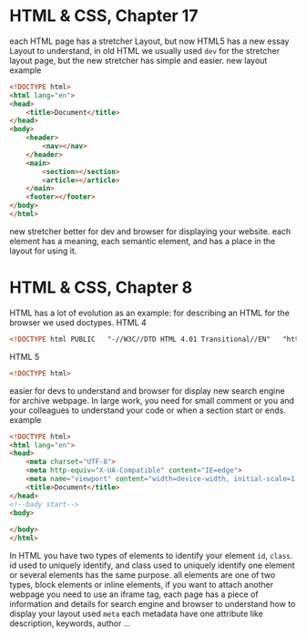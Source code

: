 # HTML & CSS, Chapter 17

each HTML page has a stretcher Layout, but now HTML5 has a new essay  Layout to understand, in old HTML we usually used `dev` for the stretcher layout page, but the new stretcher has simple and easier.
new layout example
```html
<!DOCTYPE html>
<html lang="en">
<head>
    <title>Document</title>
</head>
<body>
    <header>
        <nav></nav>
    </header>
    <main>
        <section></section>
        <article></article>
    </main>
    <footer></footer>
</body>
</html>
```
new stretcher better for dev and browser for displaying your website.
each element has a meaning, each semantic element, and has a place in the layout for using it.

# HTML & CSS, Chapter 8
HTML has a lot of evolution as an example:
for describing an HTML for the browser we used doctypes.
HTML 4
```html
<!DOCTYPE html PUBLIC   "-//W3C//DTD HTML 4.01 Transitional//EN"   "http://www.w3.org/TR/html4/loose.dtd">
```
HTML 5
```html
<!DOCTYPE html>
```
easier for devs to understand and browser for display new search engine for archive webpage.
In large work, you need for small comment or you and your colleagues to understand your code or when a section start or ends.
example
```html
<!DOCTYPE html>
<html lang="en">
<head>
    <meta charset="UTF-8">
    <meta http-equiv="X-UA-Compatible" content="IE=edge">
    <meta name="viewport" content="width=device-width, initial-scale=1.0">
    <title>Document</title>
</head>
<!--bady start-->
<body>
    
</body>
</html>
```
In HTML you have two types of elements to identify your element
`id`, `class`. id used to uniquely identify, and class used to uniquely identify one element or several elements has the same purpose.
all elements are one of two types, block elements or inline elements, if you want to attach another webpage you need to use an iframe tag, each page has a piece of information and details for search engine and browser to understand how to display your layout used `meta` each metadata have one attribute like description, keywords, author ...